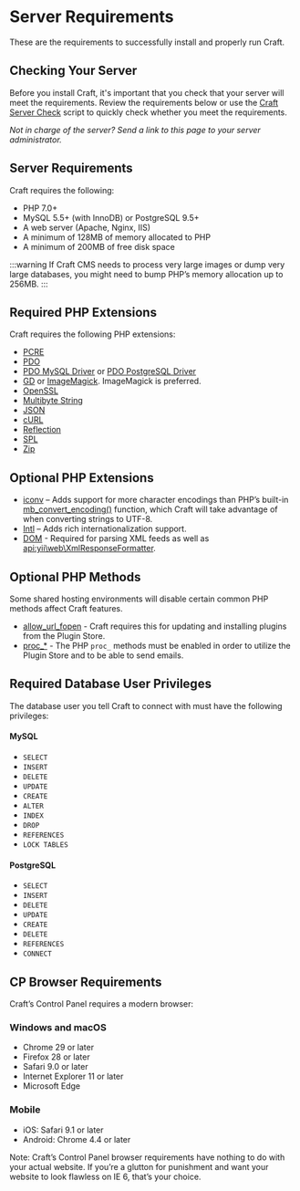 # Server Requirements

These are the requirements to successfully install and properly run Craft.

## Checking Your Server

Before you install Craft, it's important that you check that your server will meet the requirements. Review the requirements below or use the [Craft Server Check](https://github.com/craftcms/server-check) script to quickly check whether you meet the requirements.

_Not in charge of the server? Send a link to this page to your server administrator._

## Server Requirements

Craft requires the following:

* PHP 7.0+
* MySQL 5.5+ (with InnoDB) or PostgreSQL 9.5+
* A web server (Apache, Nginx, IIS)
* A minimum of 128MB of memory allocated to PHP
* A minimum of 200MB of free disk space

:::warning
If Craft CMS needs to process very large images or dump very large databases, you might need to bump PHP’s memory allocation up to 256MB.
:::

## Required PHP Extensions

Craft requires the following PHP extensions:

* [PCRE](http://php.net/manual/en/book.pcre.php)
* [PDO](http://php.net/manual/en/book.pdo.php)
* [PDO MySQL Driver](http://php.net/manual/en/ref.pdo-mysql.php) or [PDO PostgreSQL Driver](http://php.net/manual/en/ref.pdo-pgsql.php)
* [GD](http://php.net/manual/en/book.image.php) or [ImageMagick](http://php.net/manual/en/book.imagick.php). ImageMagick is preferred.
* [OpenSSL](http://php.net/manual/en/book.openssl.php)
* [Multibyte String](http://php.net/manual/en/book.mbstring.php)
* [JSON](https://php.net/manual/en/book.json.php)
* [cURL](http://us1.php.net/manual/en/book.curl.php)
* [Reflection](http://php.net/manual/en/class.reflectionextension.php)
* [SPL](http://php.net/manual/en/book.spl.php)
* [Zip](https://secure.php.net/manual/en/book.zip.php)

## Optional PHP Extensions

* [iconv](http://us1.php.net/manual/en/book.iconv.php) – Adds support for more character encodings than PHP’s built-in [mb_convert_encoding()](http://php.net/manual/en/function.mb-convert-encoding.php) function, which Craft will take advantage of when converting strings to UTF-8.
* [Intl](http://php.net/manual/en/book.intl.php) – Adds rich internationalization support.
* [DOM](http://php.net/manual/en/book.dom.php) - Required for parsing XML feeds as well as <api:yii\web\XmlResponseFormatter>.

## Optional PHP Methods

Some shared hosting environments will disable certain common PHP methods affect Craft features.

* [allow_url_fopen](https://secure.php.net/manual/en/filesystem.configuration.php#ini.allow-url-fopen) - Craft requires this for updating and installing plugins from the Plugin Store.
* [proc_*](https://secure.php.net/manual/en/ref.exec.php) - The PHP `proc_` methods must be enabled in order to utilize the Plugin Store and to be able to send emails.

## Required Database User Privileges

The database user you tell Craft to connect with must have the following privileges:

#### MySQL

* `SELECT`
* `INSERT`
* `DELETE`
* `UPDATE`
* `CREATE`
* `ALTER`
* `INDEX`
* `DROP`
* `REFERENCES`
* `LOCK TABLES`

#### PostgreSQL

* `SELECT`
* `INSERT`
* `DELETE`
* `UPDATE`
* `CREATE`
* `DELETE`
* `REFERENCES`
* `CONNECT`

## CP Browser Requirements

Craft’s Control Panel requires a modern browser:

### Windows and macOS

* Chrome 29 or later
* Firefox 28 or later
* Safari 9.0 or later
* Internet Explorer 11 or later
* Microsoft Edge

### Mobile

* iOS: Safari 9.1 or later
* Android: Chrome 4.4 or later

Note: Craft’s Control Panel browser requirements have nothing to do with your actual website. If you’re a glutton for punishment and want your website to look flawless on IE 6, that’s your choice.
